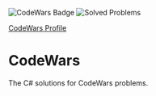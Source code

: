 ![CodeWars Badge](https://www.codewars.com/users/SimeonIksanov/badges/micro)
![Solved Problems](https://img.shields.io/badge/Solved%20Problems-134-green)

[CodeWars Profile](https://www.codewars.com/users/SimeonIksanov/)

# CodeWars
The C# solutions for CodeWars problems.
